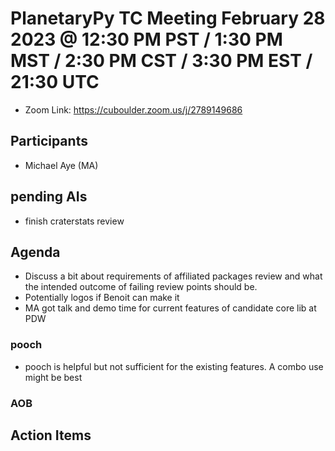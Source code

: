 # PlanetaryPy TC Meeting February 28 2023 @ 12:30 PM PST / 1:30 PM MST / 2:30 PM CST / 3:30 PM EST / 21:30 UTC

* Zoom Link: <https://cuboulder.zoom.us/j/2789149686>

## Participants

* Michael Aye (MA)

## pending AIs

* finish craterstats review
  
## Agenda

* Discuss a bit about requirements of affiliated packages review and what the intended outcome of failing review points should be. 
* Potentially logos if Benoit can make it
* MA got talk and demo time for current features of candidate core lib at PDW

### pooch

* pooch is helpful but not sufficient for the existing features. A combo use might be best

### AOB
  
## Action Items
